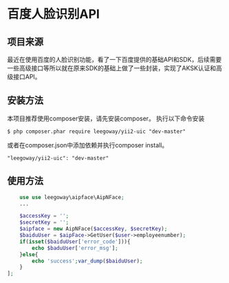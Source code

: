 # 百度人脸识别API

## 项目来源
最近在使用百度的人脸识别功能，看了一下百度提供的基础API和SDK，后续需要一些高级接口等所以就在原来SDK的基础上做了一些封装，实现了AKSK认证和高级接口API。

## 安装方法
本项目推荐使用composer安装，请先安装composer。
执行以下命令安装

```
$ php composer.phar require leegoway/yii2-uic "dev-master"
```

或者在composer.json中添加依赖并执行composer install。

```
"leegoway/yii2-uic": "dev-master"
```


## 使用方法

```php
    use use leegoway\aipface\AipNFace;
    ...

    $accessKey = '';
    $secretKey = '';
    $aipface = new AipNFace($accessKey, $secretKey);
    $baiduUser = $aipFace->GetUser($user->employeenumber);
    if(isset($baiduUser['error_code'])){
        echo $baduUser['error_msg'];
    }else{
        echo 'success';var_dump($baiduUser);
    }
];
```
